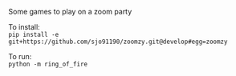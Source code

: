 Some games to play on a zoom party<br>

To install:<br>
`pip install -e git+https://github.com/sjo91190/zoomzy.git@develop#egg=zoomzy`

To run:<br>
`python -m ring_of_fire`